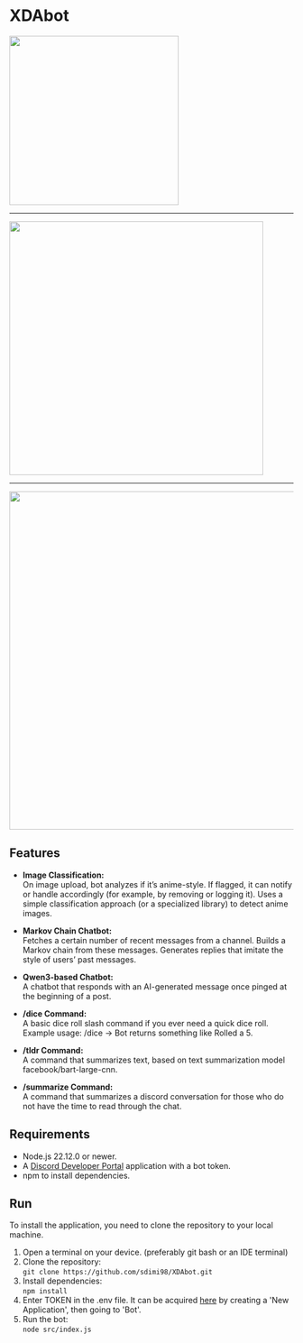 # XDAbot
<img src="https://i.imgur.com/sNO7aOS.png" width="300" />

***
<img src="https://i.imgur.com/tsEMTW2.png" width="450" />

***
<img src="https://i.imgur.com/UT4gpKU.png" width="600" />

## Features
- **Image Classification:**\
On image upload, bot analyzes if it’s anime-style. If flagged, it can notify or handle accordingly (for example, by removing or logging it).
Uses a simple classification approach (or a specialized library) to detect anime images.

- **Markov Chain Chatbot:**\
Fetches a certain number of recent messages from a channel.
Builds a Markov chain from these messages.
Generates replies that imitate the style of users’ past messages.

- **Qwen3-based Chatbot:**\
A chatbot that responds with an AI-generated message once pinged at the beginning of a post.

- **/dice Command:**\
A basic dice roll slash command if you ever need a quick dice roll.\
Example usage: /dice → Bot returns something like Rolled a 5.

- **/tldr Command:**\
A command that summarizes text, based on text summarization model facebook/bart-large-cnn.

- **/summarize Command:**\
A command that summarizes a discord conversation for those who do not have the time to read through the chat.

## Requirements
- Node.js 22.12.0 or newer.
- A [Discord Developer Portal](https://discord.com/developers/applications) application with a bot token.
- npm to install dependencies.

## Run
To install the application, you need to clone the repository to your local machine. 
1. Open a terminal on your device. (preferably git bash or an IDE terminal)
2. Clone the repository:\
``git clone https://github.com/sdimi98/XDAbot.git``
3. Install dependencies:\
``npm install``
4. Enter TOKEN in the .env file. It can be acquired [here](https://discord.com/developers/applications) by creating a 'New Application', then going to 'Bot'.
5. Run the bot:\
``node src/index.js``